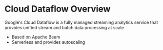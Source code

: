 # Cloud Dataflow Overview

Google's Cloud Dataflow is a fully managed streaming analytics service that provides unified stream and batch data processing at scale

* Based on Apache Beam
* Serverless and provides autoscaling
